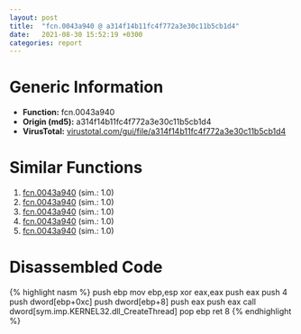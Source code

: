 ```yaml
---
layout: post
title:  "fcn.0043a940 @ a314f14b11fc4f772a3e30c11b5cb1d4"
date:   2021-08-30 15:52:19 +0300
categories: report
---
```


# Generic Information
- **Function:** fcn.0043a940
- **Origin (md5):** a314f14b11fc4f772a3e30c11b5cb1d4
- **VirusTotal:** [virustotal.com/gui/file/a314f14b11fc4f772a3e30c11b5cb1d4][virustotal_ref]



# Similar Functions

1. [fcn.0043a940][similar_1_ref] (sim.: 1.0)
2. [fcn.0043a940][similar_2_ref] (sim.: 1.0)
3. [fcn.0043a940][similar_3_ref] (sim.: 1.0)
4. [fcn.0043a940][similar_4_ref] (sim.: 1.0)
5. [fcn.0043a940][similar_5_ref] (sim.: 1.0)


# Disassembled Code

{% highlight nasm %}
push ebp
mov ebp,esp
xor eax,eax
push eax
push 4
push dword[ebp+0xc]
push dword[ebp+8]
push eax
push eax
call dword[sym.imp.KERNEL32.dll_CreateThread]
pop ebp
ret 8
{% endhighlight %}


[similar_1_ref]: /report/fcn.0043a940@3aa98225e51cbcae2d334c8b6b4ed9fd
[similar_2_ref]: /report/fcn.0043a940@7307643b343733b7fbd7b4b4fb482515
[similar_3_ref]: /report/fcn.0043a940@44a756939733df3681808b122b91651f
[similar_4_ref]: /report/fcn.0043a940@e3d061f479f25b8f541d0905c967999c
[similar_5_ref]: /report/fcn.0043a940@6e426bd8e348fab7a17ba317fb0f2d87
[virustotal_ref]: https://www.virustotal.com/gui/file/a314f14b11fc4f772a3e30c11b5cb1d4